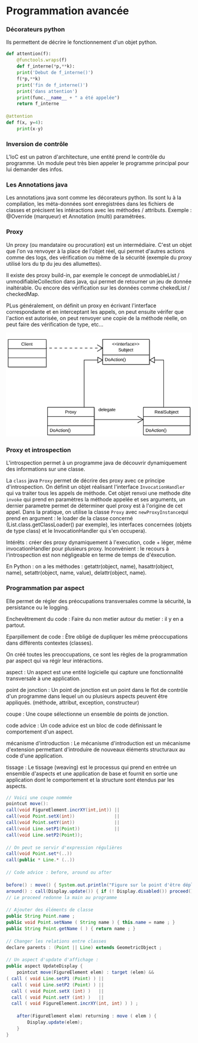 # Programmation avancée

### Décorateurs python

Ils permettent de décrire le fonctionnement d'un objet python.

```python
def attention(f):
    @functools.wraps(f)
    def f_interne(*p,**k):
    print('Debut de f_interne()')
    f(*p,**k)
    print('fin de f_interne()')
    print('dans attention')
    print(func.__name__ + " a été appelée")
    return f_interne

@attention
def f(x, y=4):
    print(x-y)
```

### Inversion de contrôle

L'IoC est un patron d'architecture, une entité prend le contrôle du programme. Un module peut très bien appeler le programme principal pour lui demander des infos.

### Les Annotations java

Les annotations java sont comme les décorateurs python. Ils sont lu à la compilation, les méta-données sont enregistrées dans les fichiers de classes et précisent les intéractions avec les méthodes / attributs. Exemple : @Override (marqueur) et Annotation (multi) paramétrées.

### Proxy

Un proxy (ou mandataire ou procuration) est un intermédiaire. C'est un objet que l'on va renvoyer à la place de l'objet réel, qui permet d'autres actions comme des logs, des vérification ou même de la sécurité (exemple du proxy utilisé lors du tp du jeu des allumettes).

Il existe des proxy build-in, par exemple le concept de unmodiableList / unmodifiableCollection dans java, qui permet de retourner un jeu de donnée inaltérable. Ou encore des vérification sur les données comme chekedList / checkedMap.

PLus généralement, on définit un proxy en écrivant l'interface correspondante et en interceptant les appels, on peut ensuite vérifer que l'action est autorisée, on peut renvoyer une copie de la méthode réelle, on peut faire des vérification de type, etc...

![Alt text here](proxy.svg)

### Proxy et introspection

L'introspection permet à un programme java de découvrir dynamiquement des informations sur une classe.

La `class` java `Proxy` permet de décrire des proxy avec ce principe d'introspection. On définit un objet réalisant l'interface `InvocationHandler` qui va traiter tous les appels de méthode. Cet objet renvoi une methode dite `invoke` qui prend en paramètres la méthode appelée et ses arguments, un dernier parametre permet de déterminer quel proxy est à l'origine de cet appel. Dans la pratique, on utilise la classe `Proxy` avec `newProxyInstance`qui prend en argument : le loader de la classe concerné (List.class.getClassLoader() par exemple), les interfaces concernées (objets de type class) et le InvocationHandler qui s'en occupera).

Intérêts : créer des proxy dynamiquement à l'execution, code + léger, même invocationHandler pour plusieurs proxy.
Inconvénient : le recours à l'introspection est non négligeable en terme de temps de d'éxecution.

En Python : on a les méthodes : getattr(object, name), hasattr(object, name), setattr(object, name, value), delattr(object, name).

### Programmation par aspect

Elle permet de régler des préocupations transversales comme la sécurité, la persistance ou le logging.

Enchevêtrement du code : Faire du non metier autour du metier : il y en a partout.

Eparpillement de code : Être obligé de dupliquer les même préoccupations dans différents contextes (classes).

On créé toutes les preoccupations, ce sont les règles de la programmation par aspect qui va régir leur intéractions.

aspect : Un aspect est une entité logicielle qui capture une fonctionnalité transversale à une application.

point de jonction : Un point de jonction est un point dans le flot de contrôle 
d'un programme dans lequel un ou plusieurs aspects peuvent être appliqués. (méthode, attribut, exception, constructeur)

coupe : Une coupe sélectionne un ensemble de points de jonction.

code advice : Un code advice est un bloc de code définissant le comportement d'un aspect.

mécanisme d'introduction : Le mécanisme d'introduction est un mécanisme d'extension permettant d'introduire de nouveaux éléments structuraux au code d'une 
application.

tissage : Le tissage (weaving) est le processus qui prend en entrée un ensemble d'aspects et une application de base et fournit en sortie une application dont le comportement et la structure sont étendus par les aspects.

```java
// Voici une coupe nommée
pointcut move():
call(void FigureElement.incrXY(int,int)) ||
call(void Point.setX(int))               ||
call(void Point.setY(int))               ||
call(void Line.setP1(Point))             ||
call(void Line.setP2(Point));

// On peut se servir d'expression régulières
call(void Point.set*(..))
call(public * Line.* (..))

// Code advice : before, around ou after

before() : move() { System.out.println("Figure sur le point d'être déplacée"
around() : call(Display.update()) { if (! Display.disabled()) proceed();}
// Le proceed redonne la main au programme

// Ajouter des éléments de classe
public String Point.name ;
public void Point.setName ( String name ) { this.name = name ; }
public String Point.getName ( ) { return name ; }

// Changer les relations entre classes
declare parents : (Point || Line) extends GeometricObject ;

// Un aspect d'update d'affichage :
public aspect UpdateDisplay {
    pointcut move(FigureElement elem) : target (elem) &&
( call ( void Line.setP1 (Point) ) ||
  call ( void Line.setP2 (Point) ) || 
  call ( void Point.setX (int) )   || 
  call ( void Point.setY (int) )   || 
  call ( void FigureElement.incrXY(int, int) ) ) ;

    after(FigureElement elem) returning : move ( elem ) {
        Display.update(elem);
    }
}
```

